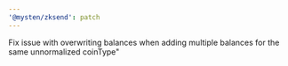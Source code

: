 ```yaml
---
'@mysten/zksend': patch
---
```


Fix issue with overwriting balances when adding multiple balances for the same unnormalized coinType"
